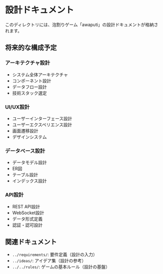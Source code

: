 # 設計ドキュメント

このディレクトリには、泡割りゲーム「awaputi」の設計ドキュメントが格納されます。

## 将来的な構成予定

### アーキテクチャ設計
- システム全体アーキテクチャ
- コンポーネント設計
- データフロー設計
- 技術スタック選定

### UI/UX設計
- ユーザーインターフェース設計
- ユーザーエクスペリエンス設計
- 画面遷移設計
- デザインシステム

### データベース設計
- データモデル設計
- ER図
- テーブル設計
- インデックス設計

### API設計
- REST API設計
- WebSocket設計
- データ形式定義
- 認証・認可設計

## 関連ドキュメント

- `../requirements/`: 要件定義（設計の入力）
- `../ideas/`: アイデア集（設計の参考）
- `../../rules/`: ゲームの基本ルール（設計の基盤）